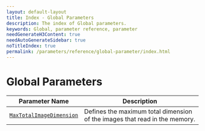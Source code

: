 ```yaml
---
layout: default-layout
title: Index - Global Parameters
description: The index of Global parameters.
keywords: Global, parameter reference, parameter
needGenerateH3Content: true
needAutoGenerateSidebar: true
noTitleIndex: true
permalink: /parameters/reference/global-parameter/index.html
---
```


# Global Parameters

| Parameter Name | Description |
| -------------- | ----------- |
| [`MaxTotalImageDimension`](max-total-image-dimension.md) | Defines the maximum total dimension of the images that read in the memory. |
